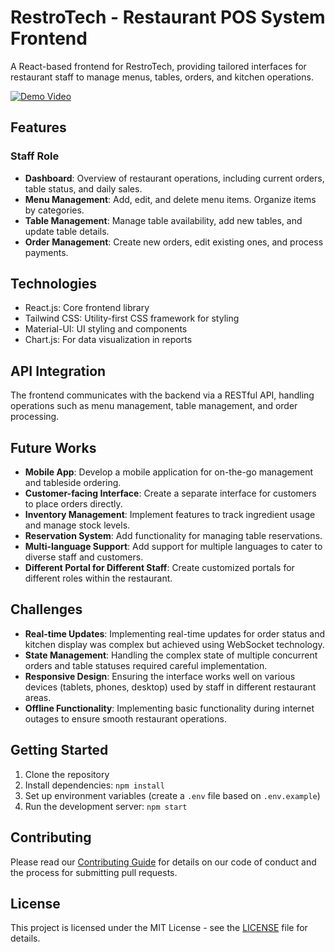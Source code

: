 # RestroTech - Restaurant POS System Frontend

A React-based frontend for RestroTech, providing tailored interfaces for restaurant staff to manage menus, tables, orders, and kitchen operations.

[![Demo Video](https://img.youtube.com/vi/cTUpIRAgCNM/maxresdefault.jpg)](https://www.youtube.com/watch?v=cTUpIRAgCNM)

## Features

### Staff Role

- **Dashboard**: Overview of restaurant operations, including current orders, table status, and daily sales.
- **Menu Management**: Add, edit, and delete menu items. Organize items by categories.
- **Table Management**: Manage table availability, add new tables, and update table details.
- **Order Management**: Create new orders, edit existing ones, and process payments.

## Technologies

- React.js: Core frontend library
- Tailwind CSS: Utility-first CSS framework for styling
- Material-UI: UI styling and components
- Chart.js: For data visualization in reports

## API Integration

The frontend communicates with the backend via a RESTful API, handling operations such as menu management, table management, and order processing.

## Future Works

- **Mobile App**: Develop a mobile application for on-the-go management and tableside ordering.
- **Customer-facing Interface**: Create a separate interface for customers to place orders directly.
- **Inventory Management**: Implement features to track ingredient usage and manage stock levels.
- **Reservation System**: Add functionality for managing table reservations.
- **Multi-language Support**: Add support for multiple languages to cater to diverse staff and customers.
- **Different Portal for Different Staff**: Create customized portals for different roles within the restaurant.

## Challenges

- **Real-time Updates**: Implementing real-time updates for order status and kitchen display was complex but achieved using WebSocket technology.
- **State Management**: Handling the complex state of multiple concurrent orders and table statuses required careful implementation.
- **Responsive Design**: Ensuring the interface works well on various devices (tablets, phones, desktop) used by staff in different restaurant areas.
- **Offline Functionality**: Implementing basic functionality during internet outages to ensure smooth restaurant operations.

## Getting Started

1. Clone the repository
2. Install dependencies: `npm install`
3. Set up environment variables (create a `.env` file based on `.env.example`)
4. Run the development server: `npm start`

## Contributing

Please read our [Contributing Guide](CONTRIBUTING.md) for details on our code of conduct and the process for submitting pull requests.

## License

This project is licensed under the MIT License - see the [LICENSE](LICENSE) file for details.
